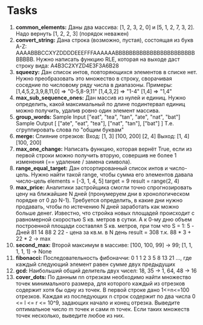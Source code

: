 <h1> Tasks </h1>

1) <b>common_elements:</b> Даны два массива: [1, 2, 3, 2, 0] и [5, 1, 2, 7, 3, 2]. Надо вернуть [1, 2, 2, 3] (порядок неважен)
2) <b>convert_string:</b> Дана строка (возможно, пустая), состоящая из букв A-Z: AAAABBBCCXYZDDDDEEEFFFAAAAAABBBBBBBBBBBBBBBBBBBBBBBBBBBB. Нужно написать функцию RLE, которая на выходе даст строку вида: A4B3C2XYZD4E3F3A6B28
3) <b>squeezy:</b> Дан список интов, повторяющихся элементов в списке нет. Нужно преобразовать это множество в строку, сворачивая соседние по числовому ряду числа в диапазоны. Примеры:
       [1,4,5,2,3,9,8,11,0] => "0-5,8-9,11"
       [1,4,3,2] => "1-4"
       [1,4] => "1,4"
4) <b>max_sub_sequence_ones:</b> Дан массив из нулей и единиц. Нужно определить, какой максимальный по длине подинтервал единиц можно получить, удалив ровно один элемент массива.
5) <b>group_words:</b> Sample Input ["eat", "tea", "tan", "ate", "nat", "bat"]
       Sample Output [ ["ate", "eat", "tea"], ["nat", "tan"], ["bat"] ]
       Т.е. сгруппировать слова по "общим буквам"
6) <b>merge:</b> Слияние отрезков:
       Вход: [1, 3] [100, 200] [2, 4]
       Выход: [1, 4] [100, 200]
7) <b>max_one_change:</b> Написать функцию, которая вернёт True, если из первой строки можно получить вторую, совершив не более 1 изменения (== удаление / замена символа).
8) <b>range_equal_target:</b> Дан отсортированный список интов и число-цель. Нужно найти такой range, чтобы сумма его элементов давала число-цель
    elements = [-3, 1, 4, 5]
    target = 9
    result = range(2, 4)
9) <b>max_price:</b> Аналитики застройщика смогли точно спрогнозировать цену на ближайшие N дней (пронумеруем дни в хронологическом порядке от 0 до N-1).
    Требуется определить, в какие дни нужно продавать, чтобы по истечению N дней заработать как можно
    больше денег. Известно, что стройка новых площадей происходит с равномерной скоростью S кв. метров в сутки.
    А к 0-му дню объем построенной площади составлял S кв. метров, при том что S = 1:
    5 - Дней
    81 14 88 2 22 - цена за кв.м. в N день
    result = 308 т.к. 88 * 3 + 22 * 2 -> max
10) <b>second_max:</b> Второй максимум в массиве: [100, 100, 99] -> 99; [1, 1, 1, 1, 1] -> None
11) <b>fibonacci:</b> Последовательность фибоначчи: 0 1 1 2 3 5 8 13 21 ..., где каждый следующий элемент равен сумме двух предыдущих
12) <b>gcd:</b> Наибольший общий делитель двух чисел: 18, 35 -> 1, 64, 48 -> 16
13) <b>cover_dots:</b> По данным nn отрезкам необходимо найти множество точек минимального размера, для которого каждый из отрезков содержит хотя бы одну из точек.
В первой строке дано 1<=n<=100 отрезков. Каждая из последующих n строк содержит по два числа 0 <= l <= r <= 10^9, задающих начало и конец отрезка. Выведите оптимальное число m точек и сами m точек. Если таких множеств точек несколько, выведите любое из них.
